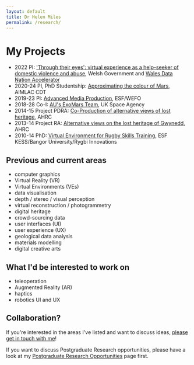 ```yaml
---
layout: default
title: Dr Helen Miles
permalink: /research/
---
```


# My Projects
- 2022 PI: ['Through their eyes': virtual experience as a help-seeker of domestic violence and abuse](https://dna.wales/wp-content/uploads/WDNA-A1-Poster_Domestic-Violence_E.pdf), Welsh Government and [Wales Data Nation Accelerator](https://dna.wales/projects/)
- 2020-24 PI, PhD Studentship: [Approximating the colour of Mars](https://gtr.ukri.org/projects?ref=studentship-2431329#/tabOverview), AIMLAC CDT
- 2019-23 PI: [Advanced Media Production](https://amp.aber.ac.uk/en/home/), ESF/WEFO
- 2018-28 Co-I: [AU's ExoMars Team](https://exomars.wales), UK Space Agency
- 2014-15 Project PDRA: [Co-Production of alternative views of lost heritage](https://gtr.ukri.org/projects?ref=AH%2FL007916%2F1#/tabOverview), AHRC
- 2013-14 Project RA: [Alternative views on the lost heritage of Gwynedd](https://gtr.ukri.org/projects?ref=AH%2FK006401%2F1), AHRC
- 2010-14 PhD: [Virtual Environment for Rugby Skills Training](http://www.rivic.ac.uk/research/Member/Helen-Miles.html), ESF KESS/Bangor University/Rygbi Innovations

## Previous and current areas
- computer graphics
- Virtual Reality (VR)
- Virtual Environments (VEs)
- data visualisation
- depth / stereo / visual perception
- virtual reconstruction / photogrammetry
- digital heritage
- crowd-sourcing data
- user interfaces (UI)
- user experience (UX)
- geological data analysis
- materials modelling
- digital creative arts

## What I'd be interested to work on
- teleoperation
- Augmented Reality (AR)
- haptics
- robotics UI and UX

## Collaboration?
If you're interested in the areas I've listed and want to discuss ideas, [please get in touch with me](https://pure.aber.ac.uk/portal/en/persons/helen-miles(7b18b132-9dc9-4f58-83cb-271020a0418f).html)!

If you want to discuss Postgraduate Research opportunities, please have a look at my [Postgraduate Research Opportunities](pg.markdown) page first.
